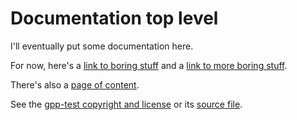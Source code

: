 Documentation top level
=======================

I'll eventually put some documentation here.

For now, here's a [link to boring stuff](another.md) and a [link to more boring stuff](more.html).

There's also a [page of content](content.md).

See the [gpp-test copyright and license](LICENSE.md) or its [source file](../LICENSE.md).
